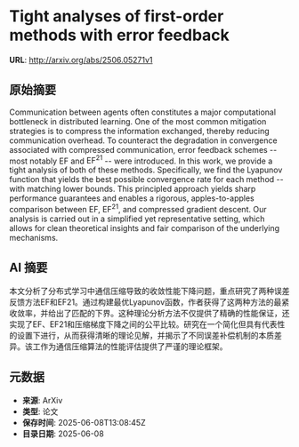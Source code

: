 # Tight analyses of first-order methods with error feedback

**URL**: http://arxiv.org/abs/2506.05271v1

## 原始摘要

Communication between agents often constitutes a major computational
bottleneck in distributed learning. One of the most common mitigation
strategies is to compress the information exchanged, thereby reducing
communication overhead. To counteract the degradation in convergence associated
with compressed communication, error feedback schemes -- most notably
$\mathrm{EF}$ and $\mathrm{EF}^{21}$ -- were introduced. In this work, we
provide a tight analysis of both of these methods. Specifically, we find the
Lyapunov function that yields the best possible convergence rate for each
method -- with matching lower bounds. This principled approach yields sharp
performance guarantees and enables a rigorous, apples-to-apples comparison
between $\mathrm{EF}$, $\mathrm{EF}^{21}$, and compressed gradient descent. Our
analysis is carried out in a simplified yet representative setting, which
allows for clean theoretical insights and fair comparison of the underlying
mechanisms.


## AI 摘要

本文分析了分布式学习中通信压缩导致的收敛性能下降问题，重点研究了两种误差反馈方法EF和EF21。通过构建最优Lyapunov函数，作者获得了这两种方法的最紧收敛率，并给出了匹配的下界。这种理论分析方法不仅提供了精确的性能保证，还实现了EF、EF21和压缩梯度下降之间的公平比较。研究在一个简化但具有代表性的设置下进行，从而获得清晰的理论见解，并揭示了不同误差补偿机制的本质差异。该工作为通信压缩算法的性能评估提供了严谨的理论框架。

## 元数据

- **来源**: ArXiv
- **类型**: 论文
- **保存时间**: 2025-06-08T13:08:45Z
- **目录日期**: 2025-06-08
